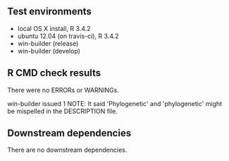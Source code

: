 ## Test environments
* local OS X install, R 3.4.2
* ubuntu 12.04 (on travis-ci), R 3.4.2
* win-builder (release)
* win-builder (develop)

## R CMD check results
There were no ERRORs or WARNINGs.

win-builder issued 1 NOTE: It said 'Phylogenetic' and 'phylogenetic' might
be mispelled in the DESCRIPTION file.

## Downstream dependencies
There are no downstream dependencies.

